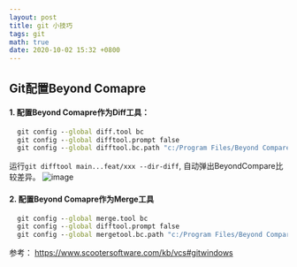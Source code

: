 ```yaml
---
layout: post
title: git 小技巧
tags: git
math: true
date: 2020-10-02 15:32 +0800
---
```

## Git配置Beyond Comapre

#### 1. 配置Beyond Comapre作为Diff工具：
``` cmd
  git config --global diff.tool bc
  git config --global difftool.prompt false
  git config --global difftool.bc.path "c:/Program Files/Beyond Compare 4/bcomp.exe"
```
运行`git difftool main...feat/xxx --dir-diff`, 自动弹出BeyondCompare比较差异。
![image](https://github.com/BD-Joy/Continuous-Learning/assets/7828364/5d0fa648-0a5b-4b73-9bf1-6d9edb4cdd5c)


#### 2. 配置Beyond Comapre作为Merge工具
``` cmd
  git config --global merge.tool bc
  git config --global difftool.prompt false
  git config --global mergetool.bc.path "c:/Program Files/Beyond Compare 4/bcomp.exe"
```

参考：
https://www.scootersoftware.com/kb/vcs#gitwindows
